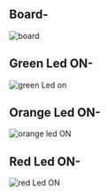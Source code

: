 ## Board-

![board](https://user-images.githubusercontent.com/100043455/168342359-c054bd88-9acc-4de7-a539-1807c61ec39f.png)

## Green Led ON-

![green Led on](https://user-images.githubusercontent.com/100043455/168342442-498da7b2-fe99-47bf-92f7-6daf0ec29a78.png)

## Orange Led ON-

![orange led ON](https://user-images.githubusercontent.com/100043455/168342501-7219f09d-7e53-41aa-8513-238757c3f89b.png)

## Red Led ON-

![red Led ON](https://user-images.githubusercontent.com/100043455/168342521-246f9223-479e-44c7-8856-bc8c9d7986dc.png)


